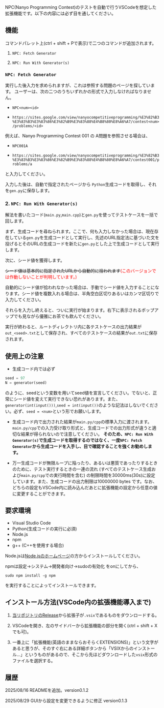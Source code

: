 NPC(Nanyo Programming Contest)のテストを自動で行うVSCodeを想定した拡張機能です。以下の内容には必ず目を通してください。

## 機能

コマンドパレット上(ctrl + shift + Pで表示)で二つのコマンドが追加されます。

1. `NPC: Fetch Generator`

2. `NPC: Run With Generator(s)`

### `NPC: Fetch Generator`
実行した後入力を求められますが、これは参照する問題のページを探しています。
ユーザーは、次の二つのうちいずれかの形式で入力しなければなりません。

- `NPC<num><id>`

- `https://sites.google.com/view/nanyocompetitiveprogramming/%E3%82%B3%E3%83%B3%E3%83%86%E3%82%B9%E3%83%88%E4%B8%80%E8%A6%A7/contest<num>/problems/<id>`

例えば、Nanyo Programming Contest 001 の A問題を参照させる場合は、

- `NPC001A`

- `https://sites.google.com/view/nanyocompetitiveprogramming/%E3%82%B3%E3%83%B3%E3%83%86%E3%82%B9%E3%83%88%E4%B8%80%E8%A6%A7/contest001/problems/a`

と入力してください。

入力した後は、自動で指定されたページから `Python`生成コードを取得し、それを`gen.py`に保存します。

### 2. `NPC: Run With Generator(s)`

解法を書いたコード(`main.py`,`main.cpp`)と`gen.py`を使ってテストケースを一括で回します。

まず、生成コードを尋ねられます。ここで、何も入力しなかった場合は、現在存在している`gen.py`を生成コードとして実行し、先述のURL指定法に基づいた文を投げるとそのURLの生成コードを新たに`gen.py`とした上で生成コードとして実行します。

次に、シード値を獲得します。

~~シード値は基本的に指定されたURLから自動的に拾われます~~<font color = red>(このバージョンでは作動しないことが判明しています。)</font>

自動的にシード値が拾われなかった場合は、手動でシード値を入力することになります。シード値を複数入れる場合は、半角空白区切りあるいはカンマ区切りで入力してください。

それらを入力し終えると、ついに実行が始まります。右下に表示されるポップアップでも見ながら優雅にお茶でも飲んでください。


実行が終わると、ルートディレクトリ内に各テストケースの出力結果が`out_<seed>.txt`として保存され、すべてのテストケースの結果が`out.txt`に保存されます。


## 使用上の注意
- 生成コード内では必ず 
```py
seed = 97
N = generator(seed)
```
のように、seedという変数を用いてseed値を宣言してください。でないと、正常にシード値を変えて実行できない恐れがあります。また、`generator(int(input()))`,`seed = int(input())`のような記法はしないでください。必ず、`seed = <num>`という形でお願いします。

- 生成コード内で出力された結果が`main.py/cpp`の標準入力に渡されます。`main.py/cpp`での入力受け取り形式と、生成コードでの出力形式が違うと適切な結果が得られないので注意してください。
**そのため、`NPC: Run With Generator(s)`で生成コードを取得するのではなく、一度`NPC: Fetch Generator`から生成コードを入手し、目で確認することを強くお勧めします。**

- 万一生成コードが無限ループに陥ったり、あるいは悪質であったりするときのために、テスト実行するときの一連の流れ (すべてのテストケース生成および`main.py/cpp`での実行時間を含む) の制限時間を30000ms(30s)に設定しています。また、生成コードの出力制限は10000000 bytes です。なお、どちらの設定もVSCode内に読み込んだあとに拡張機能の設定から任意の値に変更することができます。

## 要求環境

- Visual Studio Code
- Python(生成コードの実行に必須)
- Node.js
- npm
- g++ (C++を使用する場合)



Node.jsは[Node.jsのホームページ](https://nodejs.org/ja/)の方からインストールしてください。

npmは設定->システム->開発者向け->sudoの有効化 をonにしてから、
```powershall
sudo npm install -g npm
```

を実行することによってインストールできます。

## インストール方法(VSCode内の拡張機能導入まで)

1. [当リポジトリのRelease](https://github.com/katsuta1104/vscode-npc-gen-runner/releases/tag/run-gen)から拡張子が`.vsix`であるものをダウンロードする。

2. VSCodeを開き、左のサイドバーから拡張機能の部分を開く(ctrl + shift + X でも可)。

3. 一番上に「拡張機能(英語のままならおそらくEXTENSIONS)」という文字があると思うが、そのすぐ右にある詳細ボタンから「VSIXからのインストール...」というものがあるので、そこから先ほどダウンロードした`vsix`形式のファイルを選択する。


## 履歴
2025/08/16 READMEを追加。version0.1.2

2025/08/29 GUIから設定を変更できるように修正 version0.1.3
